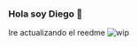 ### Hola soy Diego 👋
Ire actualizando el reedme 
![wip](https://user-images.githubusercontent.com/14823824/200199899-488d3c0f-0a41-41e6-b2fe-8d17601dc626.png)

<!--
**DiegoArce15/DiegoArce15** is a ✨ _special_ ✨ repository because its `README.md` (this file) appears on your GitHub profile.

Here are some ideas to get you started:

- 🔭 I’m currently working on ...
- 🌱 I’m currently learning ...
- 👯 I’m looking to collaborate on ...
- 🤔 I’m looking for help with ...
- 💬 Ask me about ...
- 📫 How to reach me: ...
- 😄 Pronouns: ...
- ⚡ Fun fact: ...
-->
